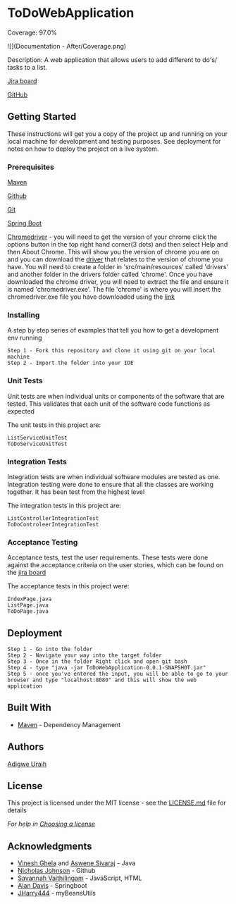 # ToDoWebApplication

Coverage: 97.0%

![](Documentation - After/Coverage.png)

Description: A web application that allows users to add different to do's/ tasks to a list.

[Jira board](https://auraihqa.atlassian.net/jira/software/c/projects/TDWA/issues/)

[GitHub](https://github.com/AUraihQA/ToDoWebApplication)


## Getting Started

These instructions will get you a copy of the project up and running on your local machine for development and testing purposes. See deployment for notes on how to deploy the project on a live system.

### Prerequisites

[Maven](https://maven.apache.org/index.html) 

[Github](https://github.com/)

[Git](https://git-scm.com/downloads)

[Spring Boot](https://spring.io/tools)

[Chromedriver](https://chromedriver.storage.googleapis.com/index.html) - you will need to get the version of your chrome click the options button in the top right hand corner(3 dots) and then select Help and then About Chrome. 
This will show you the version of chrome you are on and you can download the [driver](https://chromedriver.storage.googleapis.com/index.html) that relates to the version of chrome you have. 
You will need to create a folder in 'src/main/resources' called 'drivers' and another folder in the drivers folder called 'chrome'. Once you have downloaded the chrome driver, you will need to extract the file and ensure it is named 'chromedriver.exe'.
The file 'chrome' is where you will insert the chromedriver.exe file you have downloaded using the [link](https://chromedriver.storage.googleapis.com/index.html)

### Installing

A step by step series of examples that tell you how to get a development env running


```
Step 1 - Fork this repository and clone it using git on your local machine
Step 2 - Import the folder into your IDE

```

### Unit Tests 

Unit tests are when individual units or components of the software that are tested. This validates that each unit of the software code functions as expected

The unit tests in this project are:

```
ListServiceUnitTest
ToDoServiceUnitTest
```

### Integration Tests 
Integration tests are when individual software modules are tested as one. Integration testing were done to ensure that all the classes are working together. It has been test from the highest level

The integration tests in this project are:

```
ListControllerIntegrationTest
ToDoControleerIntegrationTest
```

### Acceptance Testing

Acceptance tests, test the user requirements. These tests were done against the acceptance criteria on the user stories, which can be found on the [jira board](https://auraihqa.atlassian.net/jira/software/c/projects/TDWA/issues/)

The acceptance tests in this project were:

```
IndexPage.java
ListPage.java
ToDoPage.java
```

## Deployment

```
Step 1 - Go into the folder
Step 2 - Navigate your way into the target folder
Step 3 - Once in the folder Right click and open git bash
Step 4 - type "java -jar ToDoWebApplication-0.0.1-SNAPSHOT.jar"
Step 5 - once you've entered the input, you will be able to go to your browser and type "localhost:8080" and this will show the web application 
```

## Built With

* [Maven](https://maven.apache.org/) - Dependency Management


## Authors

[Adigwe Uraih](https://github.com/AUraihQA)

## License

This project is licensed under the MIT license - see the [LICENSE.md](LICENSE.md) file for details 

*For help in [Choosing a license](https://choosealicense.com/)*

## Acknowledgments

* [Vinesh Ghela](https://github.com/vineshghela) and [Aswene Sivaraj](https://github.com/Asivaraj-QA) - Java
* [Nicholas Johnson](https://github.com/nickrstewarttds) - Github
* [Savannah Vaithilingam](https://github.com/savannahvaith) - JavaScript, HTML
* [Alan Davis](https://github.com/MorickClive) - Springboot
* [JHarry444](https://github.com/JHarry444) - myBeansUtils
